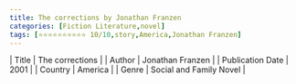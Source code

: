 ```yaml
---
title: The corrections by Jonathan Franzen
categories: [Fiction Literature,novel]
tags: [⭐⭐⭐⭐⭐⭐⭐⭐⭐⭐ 10/10,story,America,Jonathan Franzen]
---
```

        
| Title | The corrections  |
| Author |  Jonathan Franzen  |
| Publication Date | 2001   |
| Country | America |
| Genre | Social and Family Novel  |
        